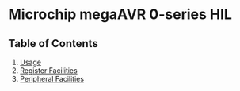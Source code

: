 # Microchip megaAVR 0-series HIL

## Table of Contents

1. [Usage](usage.md)
1. [Register Facilities](register.md)
1. [Peripheral Facilities](peripheral.md)
